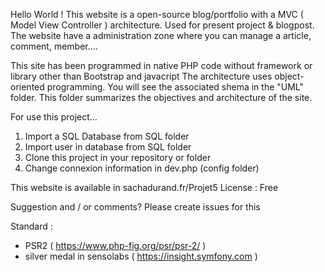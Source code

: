 

Hello World ! 
This website is a open-source blog/portfolio with a MVC ( Model View Controller ) architecture. Used for present project & blogpost. The website have a 
administration zone where you can manage a article, comment, member.... 

This site has been programmed in native PHP code without framework or library other than Bootstrap and javacript
The architecture uses object-oriented programming. You will see the associated shema in the "UML" folder. 
This folder summarizes the objectives and architecture of the site. 

For use this project... 
1. Import a SQL Database from SQL folder 
2. Import user in database from SQL folder 
3. Clone this project in your repository or folder
4. Change connexion information in dev.php (config folder)

This website is available in sachadurand.fr/Projet5
License : Free

Suggestion and / or comments? Please create issues for this

Standard : 
- PSR2 ( https://www.php-fig.org/psr/psr-2/ ) 
- silver medal in sensolabs ( https://insight.symfony.com )




   